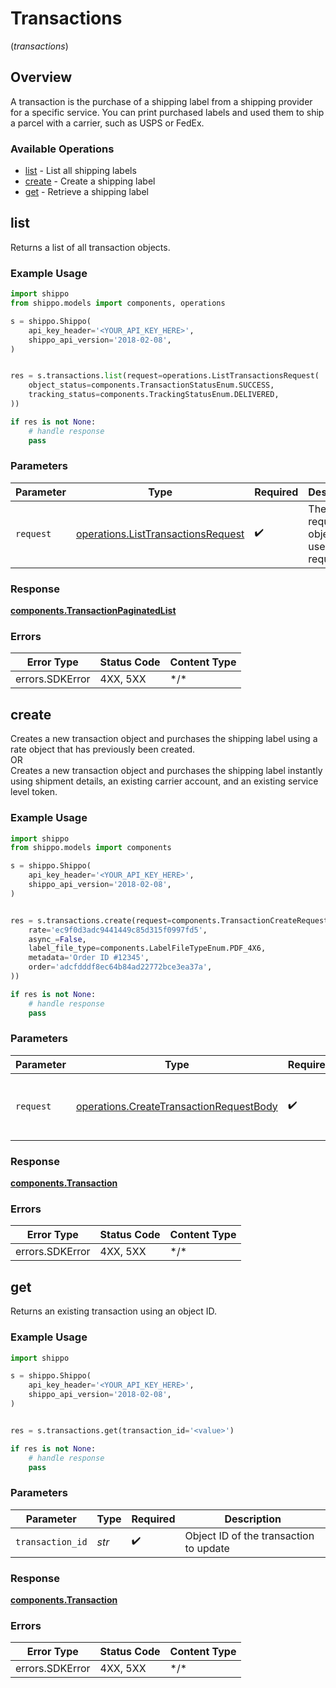 # Transactions
(*transactions*)

## Overview

A transaction is the purchase of a shipping label from a shipping provider for a specific service. You can print purchased labels and used them to ship a parcel with a carrier, such as USPS or FedEx.
<SchemaDefinition schemaRef="#/components/schemas/Transaction"/>

### Available Operations

* [list](#list) - List all shipping labels
* [create](#create) - Create a shipping label
* [get](#get) - Retrieve a shipping label

## list

Returns a list of all transaction objects.

### Example Usage

```python
import shippo
from shippo.models import components, operations

s = shippo.Shippo(
    api_key_header='<YOUR_API_KEY_HERE>',
    shippo_api_version='2018-02-08',
)


res = s.transactions.list(request=operations.ListTransactionsRequest(
    object_status=components.TransactionStatusEnum.SUCCESS,
    tracking_status=components.TrackingStatusEnum.DELIVERED,
))

if res is not None:
    # handle response
    pass

```

### Parameters

| Parameter                                                                                | Type                                                                                     | Required                                                                                 | Description                                                                              |
| ---------------------------------------------------------------------------------------- | ---------------------------------------------------------------------------------------- | ---------------------------------------------------------------------------------------- | ---------------------------------------------------------------------------------------- |
| `request`                                                                                | [operations.ListTransactionsRequest](../../models/operations/listtransactionsrequest.md) | :heavy_check_mark:                                                                       | The request object to use for the request.                                               |

### Response

**[components.TransactionPaginatedList](../../models/components/transactionpaginatedlist.md)**

### Errors

| Error Type      | Status Code     | Content Type    |
| --------------- | --------------- | --------------- |
| errors.SDKError | 4XX, 5XX        | \*/\*           |

## create

Creates a new transaction object and purchases the shipping label using a rate object that has previously been created. <br> OR <br> Creates a new transaction object and purchases the shipping label instantly using shipment details, an existing carrier account, and an existing service level token.

### Example Usage

```python
import shippo
from shippo.models import components

s = shippo.Shippo(
    api_key_header='<YOUR_API_KEY_HERE>',
    shippo_api_version='2018-02-08',
)


res = s.transactions.create(request=components.TransactionCreateRequest(
    rate='ec9f0d3adc9441449c85d315f0997fd5',
    async_=False,
    label_file_type=components.LabelFileTypeEnum.PDF_4X6,
    metadata='Order ID #12345',
    order='adcfdddf8ec64b84ad22772bce3ea37a',
))

if res is not None:
    # handle response
    pass

```

### Parameters

| Parameter                                                                                          | Type                                                                                               | Required                                                                                           | Description                                                                                        |
| -------------------------------------------------------------------------------------------------- | -------------------------------------------------------------------------------------------------- | -------------------------------------------------------------------------------------------------- | -------------------------------------------------------------------------------------------------- |
| `request`                                                                                          | [operations.CreateTransactionRequestBody](../../models/operations/createtransactionrequestbody.md) | :heavy_check_mark:                                                                                 | The request object to use for the request.                                                         |

### Response

**[components.Transaction](../../models/components/transaction.md)**

### Errors

| Error Type      | Status Code     | Content Type    |
| --------------- | --------------- | --------------- |
| errors.SDKError | 4XX, 5XX        | \*/\*           |

## get

Returns an existing transaction using an object ID.

### Example Usage

```python
import shippo

s = shippo.Shippo(
    api_key_header='<YOUR_API_KEY_HERE>',
    shippo_api_version='2018-02-08',
)


res = s.transactions.get(transaction_id='<value>')

if res is not None:
    # handle response
    pass

```

### Parameters

| Parameter                              | Type                                   | Required                               | Description                            |
| -------------------------------------- | -------------------------------------- | -------------------------------------- | -------------------------------------- |
| `transaction_id`                       | *str*                                  | :heavy_check_mark:                     | Object ID of the transaction to update |

### Response

**[components.Transaction](../../models/components/transaction.md)**

### Errors

| Error Type      | Status Code     | Content Type    |
| --------------- | --------------- | --------------- |
| errors.SDKError | 4XX, 5XX        | \*/\*           |